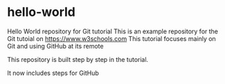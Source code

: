# hello-world
Hello World repository for Git tutorial
This is an example repository for the Git tutoial on https://www.w3schools.com
This tutorial focuses mainly on Git and using GitHub at its remote

This repository is built step by step in the tutorial.

It now includes steps for GitHub
